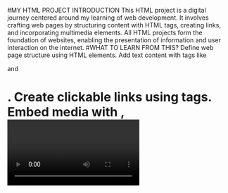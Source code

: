 #MY HTML PROJECT INTRODUCTION
This HTML project is a digital journey centered around my learning of web development. It involves crafting web pages by structuring content with HTML tags, creating links, and incorporating multimedia elements. All HTML projects form the foundation of websites, enabling the presentation of information and user interaction on the internet.
#WHAT TO LEARN FROM THIS?
  Define web page structure using HTML elements.
  Add text content with tags like <p> and <h1>.
  Create clickable links using <a> tags.
  Embed media with <img>, <video>, and <audio> tags.
  Implement user input forms with <form> and <input>.
  Style content using CSS for layout and design.
  Ensure responsiveness for various screen sizes.
  Include metadata and SEO tags with <meta>.
  Enhance interactivity with JavaScript.
  Prioritize web accessibility (WCAG).
  Test and debug for cross-browser compatibility.
  # Here is my Platform 
  

